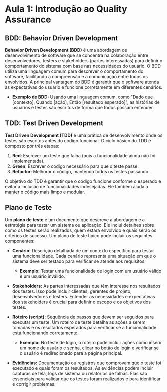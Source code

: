 # Aula 1: Introdução ao Quality Assurance

## BDD: Behavior Driven Development

**Behavior Driven Development (BDD)** é uma abordagem de desenvolvimento de software que se concentra na colaboração entre desenvolvedores, testers e stakeholders (partes interessadas) para definir o comportamento do sistema com base nas necessidades do usuário. O BDD utiliza uma linguagem comum para descrever o comportamento do software, facilitando a compreensão e a comunicação entre todos os envolvidos. A principal vantagem do BDD é garantir que o software atenda às expectativas do usuário e funcione corretamente em diferentes cenários.

- **Exemplo de BDD:** Usando uma linguagem comum, como "Dado que [contexto], Quando [ação], Então [resultado esperado]", as histórias de usuários e testes são escritos de forma que todos possam entender.

## TDD: Test Driven Development

**Test Driven Development (TDD)** é uma prática de desenvolvimento onde os testes são escritos antes do código funcional. O ciclo básico do TDD é composto por três etapas:

1. **Red**: Escrever um teste que falha (pois a funcionalidade ainda não foi implementada).
2. **Green**: Escrever o código necessário para que o teste passe.
3. **Refactor**: Melhorar o código, mantendo todos os testes passando.

O objetivo do TDD é garantir que o código funcione conforme o esperado e evitar a inclusão de funcionalidades indesejadas. Ele também ajuda a manter o código mais limpo e modular.

## Plano de Teste

Um **plano de teste** é um documento que descreve a abordagem e a estratégia para testar um sistema ou aplicação. Ele inclui detalhes sobre como os testes serão realizados, quem estará envolvido e quais serão os critérios de sucesso. Um plano de teste típico pode incluir os seguintes componentes:

- **Cenário:** Descrição detalhada de um contexto específico para testar uma funcionalidade. Cada cenário representa uma situação em que o sistema deve ser testado para verificar se atende aos requisitos.
  - **Exemplo:** Testar uma funcionalidade de login com um usuário válido e um usuário inválido.

- **Stakeholders:** As partes interessadas que têm interesse nos resultados dos testes. Isso pode incluir clientes, gerentes de projeto, desenvolvedores e testers. Entender as necessidades e expectativas dos stakeholders é crucial para definir o escopo e os objetivos dos testes.

- **Roteiro (script):** Sequência de passos que devem ser seguidos para executar um teste. Um roteiro de teste detalha as ações a serem tomadas e os resultados esperados para verificar se a funcionalidade está funcionando corretamente.
  - **Exemplo:** No teste de login, o roteiro pode incluir ações como inserir um nome de usuário e senha, clicar no botão de login e verificar se o usuário é redirecionado para a página principal.

- **Evidências:** Documentação ou registros que comprovam que o teste foi executado e quais foram os resultados. As evidências podem incluir capturas de tela, logs de sistema ou relatórios de falhas. Elas são essenciais para validar que os testes foram realizados e para identificar e corrigir problemas.
